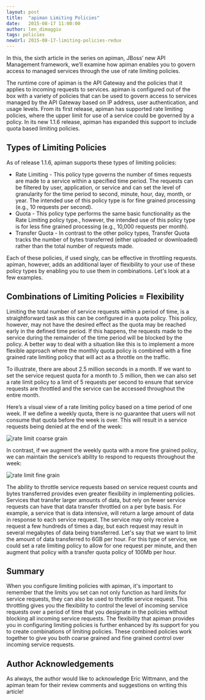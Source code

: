 ```yaml
---
layout: post
title:  "apiman Limiting Policies"
date:   2015-08-17 11:00:00
author: len_dimaggio
tags: policies
newUrl: 2015-08-17-limiting-policies-redux
---
```


In this, the sixth article in the series on apiman, JBoss’ new API Management framework, we’ll examine how apiman enables you to govern access to managed services through the use of rate limiting policies.

The runtime core of apiman is the API Gateway and the policies that it applies to incoming requests to services. apiman is configured out of the box with a variety of policies that can be used to govern access to services managed by the API Gateway based on IP address, user authentication, and usage levels. From its first release, apiman has supported rate limiting policies, where the upper limit for use of a service could be governed by a policy. In its new 1.1.6 release, apiman has expanded this support to include quota based limiting policies.

<!--more-->

## Types of Limiting Policies

As of release 1.1.6, apiman supports these types of limiting policies:

* Rate Limiting - This policy type governs the number of times requests are made to a service within a specified time period. The requests can be filtered by user, application, or service and can set the level of granularity for the time period to second, minute, hour, day, month, or year. The intended use of this policy type is for fine grained processing (e.g., 10 requests per second).
* Quota - This policy type performs the same basic functionality as the Rate Limiting policy type., however, the intended use of this policy type is for less fine grained processing (e.g., 10,000 requests per month).
* Transfer Quota - In contrast to the other policy types, Transfer Quota tracks the number of bytes transferred (either uploaded or downloaded) rather than the total number of requests made.

Each of these policies, if used singly, can be effective in throttling requests. apiman, however, adds an additional layer of flexibility to your use of these policy types by enabling you to use them in combinations. Let's look at a few examples.

## Combinations of Limiting Policies = Flexibility

Limiting the total number of service requests within a period of time, is a straightforward task as this can be configured in a quota policy. This policy, however, may not have the desired effect as the quota may be reached early in the defined time period. If this happens, the requests made to the service during the remainder of the time period will be blocked by the policy. A better way to deal with a situation like this is to implement a more flexible approach where the monthly quota policy is combined with a fine grained rate limiting policy that will act as a throttle on the traffic.

To illustrate, there are about 2.5 million seconds in a month. If we want to set the service request quota for a month to .5 million, then we can also set a rate limit policy to a limit of 5 requests per second to ensure that service requests are throttled and the service can be accessed throughout the entire month.

Here’s a visual view of a rate limiting policy based on a time period of one week. If we define a weekly quota, there is no guarantee that users will not consume that quota before the week is over. This will result in a service requests being denied at the end of the week:

![rate limit coarse grain](/blog/images/2015-08-17/rate_limit1.png)

In contrast, if we augment the weekly quota with a more fine grained policy, we can maintain the service’s ability to respond to requests throughout the week:

![rate limit fine grain](/blog/images/2015-08-17/rate_limit2.png)

The ability to throttle service requests based on service request counts and bytes transferred provides even greater flexibility in implementing policies. Services that transfer larger amounts of data, but rely on fewer service requests can have that data transfer throttled on a per byte basis. For example, a service that is data intensive, will return a large amount of data in response to each service request. The service may only receive a request a few hundreds of times a day, but each request may result in several megabytes of data being transferred. Let's say that we want to limit the amount of data transferred to 6GB per hour. For this type of service, we could set a rate limiting policy to allow for one request per minute, and then augment that policy with a transfer quota policy of 100Mb per hour.

## Summary

When you configure limiting policies with apiman, it's important to remember that the limits you set can not only function as hard limits for service requests, they can also be used to throttle service request. This throttling gives you the flexibility to control the level of incoming service requests over a period of time that you designate in the policies without blocking all incoming service requests. The flexibility that apiman provides you in configuring limiting policies is further enhanced by its support for you to create combinations of limiting policies. These combined policies work together to give you both coarse grained and fine grained control over incoming service requests.  

## Author Acknowledgements

As always, the author would like to acknowledge Eric Wittmann, and the apiman team for their review comments and suggestions on writing this article!
